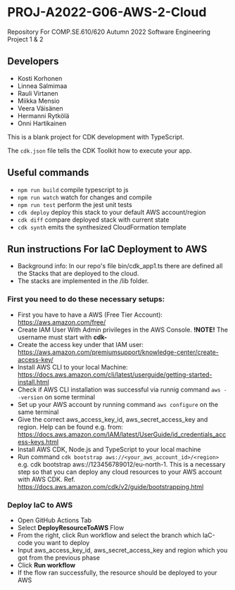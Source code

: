 # PROJ-A2022-G06-AWS-2-Cloud
Repository For COMP.SE.610/620 Autumn 2022 Software Engineering Project 1 &amp; 2

## Developers
* Kosti Korhonen
* Linnea Salmimaa
* Rauli Virtanen
* Miikka Mensio
* Veera Väisänen
* Hermanni Rytkölä
* Onni Hartikainen

This is a blank project for CDK development with TypeScript.

The `cdk.json` file tells the CDK Toolkit how to execute your app.

## Useful commands

* `npm run build`   compile typescript to js
* `npm run watch`   watch for changes and compile
* `npm run test`    perform the jest unit tests
* `cdk deploy`      deploy this stack to your default AWS account/region
* `cdk diff`        compare deployed stack with current state
* `cdk synth`       emits the synthesized CloudFormation template

## Run instructions For IaC Deployment to AWS
* Background info: In our repo's file bin/cdk_app1.ts there are defined all the Stacks that are deployed to the cloud.
* The stacks are implemented in the /lib folder. 

### First you need to do these necessary setups:

* First you have to have a AWS (Free Tier Account): https://aws.amazon.com/free/
* Create IAM User With Admin privileges in the AWS Console. **!NOTE!** The username must start with **cdk-**
* Create the access key under that IAM user: https://aws.amazon.com/premiumsupport/knowledge-center/create-access-key/
* Install AWS CLI to your local Machine: https://docs.aws.amazon.com/cli/latest/userguide/getting-started-install.html
* Check if AWS CLI installation was successful via runnig command `aws --version` on some terminal
* Set up your AWS account by running command `aws configure` on the same terminal
* Give the correct aws_access_key_id, aws_secret_access_key and region. Help can be found e.g. from: https://docs.aws.amazon.com/IAM/latest/UserGuide/id_credentials_access-keys.html
* Install AWS CDK, Node.js and TypeScript to your local machine
* Run command `cdk bootstrap aws://<your_aws_account_id>/<region>` e.g. cdk bootstrap aws://123456789012/eu-north-1. This is a necessary step so that you can deploy any cloud resources to your AWS account with AWS CDK. Ref. https://docs.aws.amazon.com/cdk/v2/guide/bootstrapping.html

### Deploy IaC to AWS
* Open GitHub Actions Tab
* Select **DeployResourceToAWS** Flow
* From the right, click Run workflow and select the branch which IaC-code you want to deploy
* Input aws_access_key_id, aws_secret_access_key and region which you got from the previous phase
* Click **Run workflow**
* If the flow ran successfully, the resource should be deployed to your AWS

